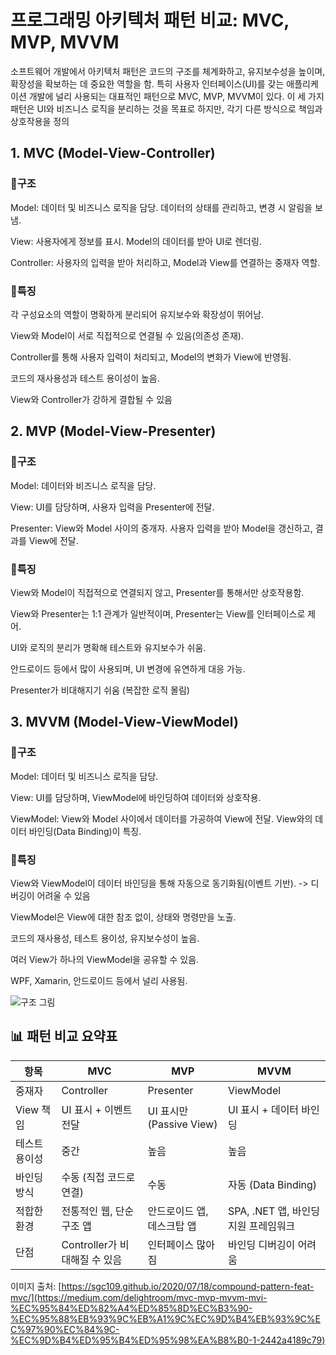 # 프로그래밍 아키텍처 패턴 비교: MVC, MVP, MVVM

소프트웨어 개발에서 아키텍처 패턴은 코드의 구조를 체계화하고, 유지보수성을 높이며, 확장성을 확보하는 데 중요한 역할을 함. 특히 사용자 인터페이스(UI)를 갖는 애플리케이션 개발에 널리 사용되는 대표적인 패턴으로 MVC, MVP, MVVM이 있다. 
이 세 가지 패턴은 UI와 비즈니스 로직을 분리하는 것을 목표로 하지만, 각기 다른 방식으로 책임과 상호작용을 정의

## 1. MVC (Model-View-Controller)
### 💠구조

Model: 데이터 및 비즈니스 로직을 담당. 데이터의 상태를 관리하고, 변경 시 알림을 보냄.

View: 사용자에게 정보를 표시. Model의 데이터를 받아 UI로 렌더링.

Controller: 사용자의 입력을 받아 처리하고, Model과 View를 연결하는 중재자 역할.

### 💠특징

각 구성요소의 역할이 명확하게 분리되어 유지보수와 확장성이 뛰어남.

View와 Model이 서로 직접적으로 연결될 수 있음(의존성 존재).

Controller를 통해 사용자 입력이 처리되고, Model의 변화가 View에 반영됨.

코드의 재사용성과 테스트 용이성이 높음.

View와 Controller가 강하게 결합될 수 있음

## 2. MVP (Model-View-Presenter)
### 💠구조

Model: 데이터와 비즈니스 로직을 담당.

View: UI를 담당하며, 사용자 입력을 Presenter에 전달.

Presenter: View와 Model 사이의 중개자. 사용자 입력을 받아 Model을 갱신하고, 결과를 View에 전달.

### 💠특징

View와 Model이 직접적으로 연결되지 않고, Presenter를 통해서만 상호작용함.

View와 Presenter는 1:1 관계가 일반적이며, Presenter는 View를 인터페이스로 제어.

UI와 로직의 분리가 명확해 테스트와 유지보수가 쉬움.

안드로이드 등에서 많이 사용되며, UI 변경에 유연하게 대응 가능.

Presenter가 비대해지기 쉬움 (복잡한 로직 몰림)
 
## 3. MVVM (Model-View-ViewModel)
### 💠구조

Model: 데이터 및 비즈니스 로직을 담당.

View: UI를 담당하며, ViewModel에 바인딩하여 데이터와 상호작용.

ViewModel: View와 Model 사이에서 데이터를 가공하여 View에 전달. View와의 데이터 바인딩(Data Binding)이 특징.

### 💠특징

View와 ViewModel이 데이터 바인딩을 통해 자동으로 동기화됨(이벤트 기반). -> 디버깅이 어려울 수 있음

ViewModel은 View에 대한 참조 없이, 상태와 명령만을 노출.

코드의 재사용성, 테스트 용이성, 유지보수성이 높음.

여러 View가 하나의 ViewModel을 공유할 수 있음.

WPF, Xamarin, 안드로이드 등에서 널리 사용됨.

![구조 그림](https://miro.medium.com/v2/resize:fit:4800/format:webp/1*Ual_l5eFZLOYR-lagZe00Q.png)

## 📊 패턴 비교 요약표
| 항목      | MVC                   | MVP                   | MVVM                      |
| ------- | --------------------- | --------------------- | ------------------------- |
| 중재자     | Controller            | Presenter             | ViewModel                 |
| View 책임 | UI 표시 + 이벤트 전달        | UI 표시만 (Passive View) | UI 표시 + 데이터 바인딩           |
| 테스트 용이성 | 중간                    | 높음                    | 높음                        |
| 바인딩 방식  | 수동 (직접 코드로 연결)        | 수동                    | 자동 (Data Binding)         |
| 적합한 환경  | 전통적인 웹, 단순 구조 앱       | 안드로이드 앱, 데스크탑 앱       | SPA, .NET 앱, 바인딩 지원 프레임워크 |
| 단점      | Controller가 비대해질 수 있음 | 인터페이스 많아짐             | 바인딩 디버깅이 어려움              |


이미지 출처: [https://sgc109.github.io/2020/07/18/compound-pattern-feat-mvc/](https://medium.com/delightroom/mvc-mvp-mvvm-mvi-%EC%95%84%ED%82%A4%ED%85%8D%EC%B3%90-%EC%95%88%EB%93%9C%EB%A1%9C%EC%9D%B4%EB%93%9C%EC%97%90%EC%84%9C-%EC%9D%B4%ED%95%B4%ED%95%98%EA%B8%B0-1-2442a4189c79)
